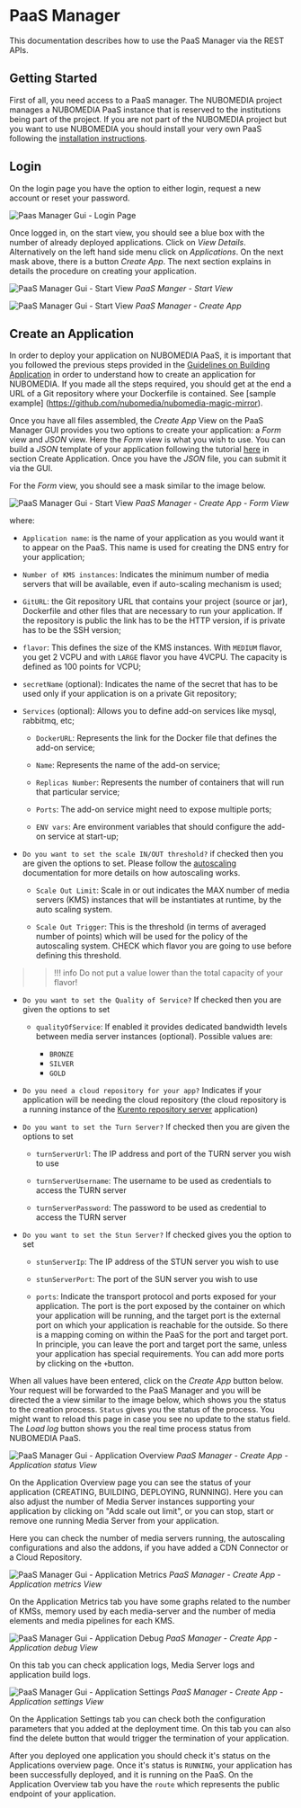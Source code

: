 # PaaS Manager

This documentation describes how to use the PaaS Manager via the REST APIs.

## Getting Started

First of all, you need access to a PaaS manager. The NUBOMEDIA project manages a NUBOMEDIA PaaS instance that is reserved to the institutions being part of the project. If you are not part of the NUBOMEDIA project but you want to use NUBOMEDIA you should install your very own PaaS following the [installation instructions](../tools/autonomous-installer.md).

## Login

On the login page you have the option to either login, request a new account or reset your password.

![Paas Manager Gui - Login Page](../img/paas_login_page.jpg)

Once logged in, on the start view, you should see a blue box with the number of already deployed applications. Click on *View Details*. Alternatively on the left hand side menu click on *Applications*. On the next mask above, there is a button *Create App*. The next section explains in details the procedure on creating your application.

![PaaS Manager Gui - Start View](../img/paas_overview_page.jpg)
*PaaS Manger - Start View*

![PaaS Manager Gui - Start View](../img/paas_overview.jpg)
*PaaS Manager - Create App*

## Create an Application

In order to deploy your application on NUBOMEDIA PaaS, it is important that you followed the previous steps provided in the [Guidelines on Building Application](paas-introduction.md) in order to understand how to create an application for NUBOMEDIA. If you made all the steps required, you should get at the end a URL of a Git repository where your Dockerfile is contained. See [sample example] (https://github.com/nubomedia/nubomedia-magic-mirror).

Once you have all files assembled, the *Create App* View on the PaaS Manager GUI provides you two options to create your application: a *Form* view and *JSON* view. Here the *Form* view is what you wish to use. You can build a *JSON* template of your application following the tutorial [here](paas-api.md) in section Create Application. Once you have the *JSON* file, you can submit it via the GUI.

For the *Form* view, you should see a mask similar to the image below.

![PaaS Manager Gui - Start View](../img/paas_create_app_page.png)
*PaaS Manager - Create App - Form View*

where:

-  ```Application name```: is the name of your application as you would want it to appear on the PaaS. This name is used for creating the DNS entry for your application;

-  ```Number of KMS instances```: Indicates the minimum number of media servers that will be available, even if auto-scaling mechanism is used;

- ```GitURL```: the Git repository URL that contains your project (source or jar), Dockerfile and other files that are necessary to run your application. If the repository is public the link has to be the HTTP version, if is private has to be the SSH version;

-  ```flavor```:  This defines the size of the KMS instances. With ```MEDIUM``` flavor, you get 2 VCPU and with ```LARGE``` flavor you have 4VCPU. The capacity is defined as 100 points for VCPU;

-  ```secretName``` (optional): Indicates the name of the secret that has to be used only if your application is on a private Git repository;

-  ```Services``` (optional): Allows you to define add-on services like mysql, rabbitmq, etc;

    -  ```DockerURL```: Represents the link for the Docker file that defines the add-on service;
    
    -  ```Name```: Represents the name of the add-on service;
    
    -  ```Replicas Number```: Represents the number of containers that will run that particular service;
    
    -  ```Ports```: The add-on service might need to expose multiple ports;
    
    -  ```ENV vars```: Are environment variables that should configure the add-on service at start-up;

-  ```Do you want to set the scale IN/OUT threshold?``` if checked then you are given the options to set. Please follow the [autoscaling](autoscaling.md) documentation for more details on how autoscaling works.

    - ```Scale Out Limit```: Scale in or out indicates the MAX number of media servers (KMS) instances that will be instantiates at runtime, by the auto scaling system.

    - ```Scale Out Trigger```: This is the threshold (in terms of averaged number of points) which will be used for the policy of the autoscaling system. CHECK which flavor you are going to use before defining this threshold. 

>>!!! info
    Do not put a value lower than the total capacity of your flavor!

- ```Do you want to set the Quality of Service?``` If checked then you are given the options to set

    - ```qualityOfService```:  If enabled it provides dedicated bandwidth levels between media server instances (optional). Possible values are:

	    - ```BRONZE```
	    - ```SILVER```
	    - ```GOLD```

- ```Do you need a cloud repository for your app?``` Indicates if your application will be needing the cloud repository (the cloud repository is a running instance of the [Kurento repository server](http://doc-kurento-repository.readthedocs.org/en/latest/server.html) application)

- ```Do you want to set the Turn Server?``` If checked then you are given the options to set

    - ```turnServerUrl```: The IP address and port of the TURN server you wish to use

    - ```turnServerUsername```: The username to be used as credentials to access the TURN server

    - ```turnServerPassword```: The password to be used as credential to access the TURN server

- ```Do you want to set the Stun Server?``` If checked gives you the option to set

    - ```stunServerIp```: The IP address of the STUN server you wish to use

    - ```stunServerPort```: The port of the SUN server you wish to use

    - ```ports```: Indicate the transport protocol and ports exposed for your application. The port is the port exposed by the container on which  your application will be running, and the target port is the external port on which your application is reachable for the outside. So there is a mapping coming on within the PaaS for the port and target port. In principle, you can leave the port and target port the same, unless your application has special requirements. You can add more ports by clicking on the ```+```button.

When all values have been entered, click on the *Create App* button below. Your request will be forwarded to the PaaS Manager and you will be directed the a view similar to the image below, which shows you the status to the creation process. ```Status``` gives you the status of the process. You might want to reload this page in case you see no update to the status field. The *Load log* button shows you the real time process status from NUBOMEDIA PaaS.

![PaaS Manager Gui - Application Overview](../img/paas_app_overview.png)
*PaaS Manager - Create App - Application status View*

On the Application Overview page you can see the status of your application (CREATING, BUILDING, DEPLOYING, RUNNING). Here you can also adjust the number of Media Server instances supporting your application by clicking on "Add scale out limit", or you can stop, start or remove one running Media Server from your application.

Here you can check the number of media servers running, the autoscaling configurations and also the addons, if you have added a CDN Connector or a Cloud Repository.

![PaaS Manager Gui - Application Metrics](../img/paas_app_metrics.png)
*PaaS Manager - Create App - Application metrics View*

On the Application Metrics tab you have some graphs related to the number of KMSs, memory used by each media-server and the number of media elements and media pipelines for each KMS.

![PaaS Manager Gui - Application Debug](../img/paas_app_debug.png)
*PaaS Manager - Create App - Application debug View*

On this tab you can check application logs, Media Server logs and application build logs.

![PaaS Manager Gui - Application Settings](../img/paas_app_settings.png)
*PaaS Manager - Create App - Application settings View*

On the Application Settings tab you can check both the configuration parameters that you added at the deployment time. On this tab you can also find the delete button that would trigger the termination of your application.

After you deployed one application you should check it's status on the Applications overview page. Once it's status is ```RUNNING```, your application has been successfully deployed, and it is running on the PaaS. On the Application Overview tab you have the ```route``` which represents the public endpoint of your application.
